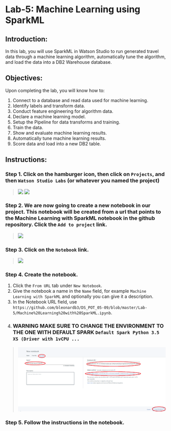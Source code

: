 # Lab-5: Machine Learning using SparkML

## Introduction:
In this lab, you will use SparkML in Watson Studio to run generated travel data through a machine learning algorithm, automatically tune the algorithm, and load the data into a DB2 Warehouse database.

## Objectives:
Upon completing the lab, you will know how to:

1. Connect to a database and read data used for machine learning.
2. Identify labels and transform data.
3. Conduct feature engineering for algorithm data.
4. Declare a machine learning model.
5. Setup the Pipeline for data transforms and training.
6. Train the data.
7. Show and evaluate machine learning results.
8. Automatically tune machine learning results.
9. Score data and load  into a new DB2 table. 

## Instructions:

### Step 1.  Click on the hamburger icon, then click on `Projects`, and then `Watson Studio Labs` (or whatever you named the project)

> <img src="https://github.com/bleonardb3/DS_POT_02-07/blob/master/images/Navigation%20Selection.png"/>
> <img src="https://github.com/bleonardb3/DS_POT_02-07/blob/master/Lab-2/images/ClickonWatsonStudioLabs.png"/>

### Step 2.  We are now going to create a new notebook in our project. This notebook will be created from a url that points to the Machine Learning with SparkML notebook in the github repository. Click the `Add to project` link.  

> <img src="https://github.com/bleonardb3/DS_POT_02-07/blob/master/Lab-2/images/ClickAddtoProject.png"/>

### Step 3. Click on the `Notebook` link. 

> <img src="https://github.com/bleonardb3/DS_POT_02-07/blob/master/Lab-2/images/Clickon%20Notebook.png"/>

### Step 4.  Create the notebook.

1. Click the `From URL` tab under `New Notebook`.
1. Give the notebook a name in the `Name` field, for example `Machine Learning with SparkML` and optionally you can give it a description.
1. In the Notebook URL field, use `https://github.com/bleonardb3/DS_POT_05-09/blob/master/Lab-5/Machine%20Learning%20with%20SparkML.ipynb`.
1. ###  WARNING MAKE SURE TO CHANGE THE ENVIRONMENT TO THE ONE WITH DEFAULT SPARK `Default Spark Python 3.5 XS (Driver with 1vCPU ...`

> <img src="https://github.com/bleonardb3/DS_POT_05-09/blob/master/Lab-5/images/CreateNotebook.png"/>

### Step 5.  Follow the instructions in the notebook.




